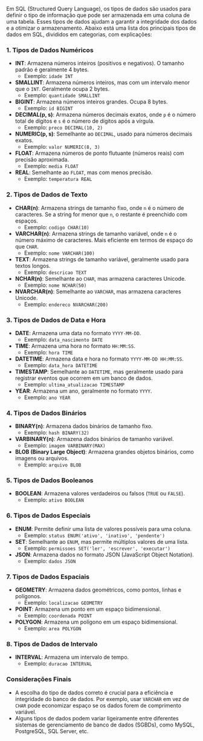 Em SQL (Structured Query Language), os tipos de dados são usados para definir o tipo de informação que pode ser armazenada em uma coluna de uma tabela. Esses tipos de dados ajudam a garantir a integridade dos dados e a otimizar o armazenamento. Abaixo está uma lista dos principais tipos de dados em SQL, divididos em categorias, com explicações:

### 1. **Tipos de Dados Numéricos**
   - **INT**: Armazena números inteiros (positivos e negativos). O tamanho padrão é geralmente 4 bytes.
     - Exemplo: `idade INT`
   - **SMALLINT**: Armazena números inteiros, mas com um intervalo menor que o `INT`. Geralmente ocupa 2 bytes.
     - Exemplo: `quantidade SMALLINT`
   - **BIGINT**: Armazena números inteiros grandes. Ocupa 8 bytes.
     - Exemplo: `id BIGINT`
   - **DECIMAL(p, s)**: Armazena números decimais exatos, onde `p` é o número total de dígitos e `s` é o número de dígitos após a vírgula.
     - Exemplo: `preco DECIMAL(10, 2)`
   - **NUMERIC(p, s)**: Semelhante ao `DECIMAL`, usado para números decimais exatos.
     - Exemplo: `valor NUMERIC(8, 3)`
   - **FLOAT**: Armazena números de ponto flutuante (números reais) com precisão aproximada.
     - Exemplo: `media FLOAT`
   - **REAL**: Semelhante ao `FLOAT`, mas com menos precisão.
     - Exemplo: `temperatura REAL`

### 2. **Tipos de Dados de Texto**
   - **CHAR(n)**: Armazena strings de tamanho fixo, onde `n` é o número de caracteres. Se a string for menor que `n`, o restante é preenchido com espaços.
     - Exemplo: `codigo CHAR(10)`
   - **VARCHAR(n)**: Armazena strings de tamanho variável, onde `n` é o número máximo de caracteres. Mais eficiente em termos de espaço do que `CHAR`.
     - Exemplo: `nome VARCHAR(100)`
   - **TEXT**: Armazena strings de tamanho variável, geralmente usado para textos longos.
     - Exemplo: `descricao TEXT`
   - **NCHAR(n)**: Semelhante ao `CHAR`, mas armazena caracteres Unicode.
     - Exemplo: `nome NCHAR(50)`
   - **NVARCHAR(n)**: Semelhante ao `VARCHAR`, mas armazena caracteres Unicode.
     - Exemplo: `endereco NVARCHAR(200)`

### 3. **Tipos de Dados de Data e Hora**
   - **DATE**: Armazena uma data no formato `YYYY-MM-DD`.
     - Exemplo: `data_nascimento DATE`
   - **TIME**: Armazena uma hora no formato `HH:MM:SS`.
     - Exemplo: `hora TIME`
   - **DATETIME**: Armazena data e hora no formato `YYYY-MM-DD HH:MM:SS`.
     - Exemplo: `data_hora DATETIME`
   - **TIMESTAMP**: Semelhante ao `DATETIME`, mas geralmente usado para registrar eventos que ocorrem em um banco de dados.
     - Exemplo: `ultima_atualizacao TIMESTAMP`
   - **YEAR**: Armazena um ano, geralmente no formato `YYYY`.
     - Exemplo: `ano YEAR`

### 4. **Tipos de Dados Binários**
   - **BINARY(n)**: Armazena dados binários de tamanho fixo.
     - Exemplo: `hash BINARY(32)`
   - **VARBINARY(n)**: Armazena dados binários de tamanho variável.
     - Exemplo: `imagem VARBINARY(MAX)`
   - **BLOB (Binary Large Object)**: Armazena grandes objetos binários, como imagens ou arquivos.
     - Exemplo: `arquivo BLOB`

### 5. **Tipos de Dados Booleanos**
   - **BOOLEAN**: Armazena valores verdadeiros ou falsos (`TRUE` ou `FALSE`).
     - Exemplo: `ativo BOOLEAN`

### 6. **Tipos de Dados Especiais**
   - **ENUM**: Permite definir uma lista de valores possíveis para uma coluna.
     - Exemplo: `status ENUM('ativo', 'inativo', 'pendente')`
   - **SET**: Semelhante ao `ENUM`, mas permite múltiplos valores de uma lista.
     - Exemplo: `permissoes SET('ler', 'escrever', 'executar')`
   - **JSON**: Armazena dados no formato JSON (JavaScript Object Notation).
     - Exemplo: `dados JSON`

### 7. **Tipos de Dados Espaciais**
   - **GEOMETRY**: Armazena dados geométricos, como pontos, linhas e polígonos.
     - Exemplo: `localizacao GEOMETRY`
   - **POINT**: Armazena um ponto em um espaço bidimensional.
     - Exemplo: `coordenada POINT`
   - **POLYGON**: Armazena um polígono em um espaço bidimensional.
     - Exemplo: `area POLYGON`

### 8. **Tipos de Dados de Intervalo**
   - **INTERVAL**: Armazena um intervalo de tempo.
     - Exemplo: `duracao INTERVAL`

### Considerações Finais
- A escolha do tipo de dados correto é crucial para a eficiência e integridade do banco de dados. Por exemplo, usar `VARCHAR` em vez de `CHAR` pode economizar espaço se os dados forem de comprimento variável.
- Alguns tipos de dados podem variar ligeiramente entre diferentes sistemas de gerenciamento de banco de dados (SGBDs), como MySQL, PostgreSQL, SQL Server, etc.

